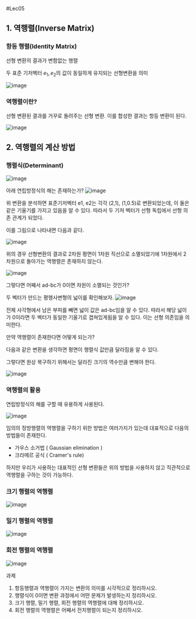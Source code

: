 #Lec05


## 1. 역행렬(Inverse Matrix)

### 항등 행렬(Identity Matrix)

선형 변환의 결과가 변함없는 행렬

두 표준 기저벡터 $e_1, e_2$의 값이 동일하게 유지되는 선형변환을 의미

![image](https://user-images.githubusercontent.com/22423285/140609856-e7641db3-bb7a-48a6-8bd3-dbe8f87856b2.png)

### 역행렬이란?

선형 변환된 결과를 거꾸로 돌려주는 선형 변환.  이를 합성한 결과는 항등 변환이 된다. 

![image](https://user-images.githubusercontent.com/22423285/140609864-cca053e9-5a76-4462-abf1-a45d9757d17f.png)

## 2. 역행렬의 계산 방법

### 행렬식(Determinant)

![image](https://user-images.githubusercontent.com/22423285/140609874-0231d49d-2b46-46dd-81f6-83da4992c4b9.png)

아래 연립방정식의 해는 존재하는가?
![image](https://user-images.githubusercontent.com/22423285/140609901-c5e4e618-7d13-43b9-bac0-f555be0759d4.png)

위 변환을 분석하면 표준기저벡터 e1, e2는 각각 (2,1), (1,0.5)로 변환되었는데, 이 둘은 같은 기울기를 가지고 있음을 알 수 있다.  따라서 두 기저 벡터가 선형 독립에서 선형 의존 관계가 되었다.

이를 그림으로 나타내면 다음과 같다. 

![image](https://user-images.githubusercontent.com/22423285/140610007-8030265d-d554-4fb3-af9b-9bba53c5c3f5.png)

위의 경우 선형변환의 결과로 2차원 평면이 1차원 직선으로 소멸되었기에 1차원에서 2차원으로 돌아가는 역행렬은 존재하지 않는다.

![image](https://user-images.githubusercontent.com/22423285/140609926-c1860f60-aec7-4cd2-aafd-da473547ba67.png)

그렇다면 어째서 ad-bc가 0이면 차원이 소멸되는 것인가?

두 벡터가 만드는 평행사변형의 넓이를 확인해보자. 
![image](https://user-images.githubusercontent.com/22423285/140609941-5503d811-2342-47fc-ace6-97f1814d7dd5.png)

전체 사각형에서 남은 부피를 빼면 넓이 값은 ad-bc임을 알 수 있다. 따라서 해당 넓이가 0이라면 두 벡터가 동일한 기울기로 겹쳐있게됨을 알 수 있다. 이는 선형 의존임을 의미한다. 

만약 역행렬이 존재한다면 어떻게 되는가? 

다음과 같은 변환을 생각하면 평면이 행렬식 값만큼 달라짐을 알 수 있다.

그렇다면 원상 복구하기 위해서는 달라진 크기의 역수만큼 변해야 한다.    

![image](https://user-images.githubusercontent.com/22423285/140609953-e8c96dba-2a6e-4c4b-b77f-eb2067f0aeb5.png)

### 역행렬의 활용

연립방정식의 해를 구할 때 유용하게 사용된다. 

![image](https://user-images.githubusercontent.com/22423285/140609972-cf735008-6daa-4dce-ba90-6ac335d8e540.png)

임의의 정방행렬의 역행렬을 구하기 위한 방법은 여러가지가 있는데 대표적으로 다음의 방법들이 존재한다.  

- 가우스 소거법 ( Gaussian elimination )
- 크라메르 공식 ( Cramer's rule)

하지만 우리가 사용하는 대표적인 선형 변환들은 위의 방법을 사용하지 않고 직관적으로 역행렬을 구하는 것이 가능하다. 

### 크기 행렬의 역행렬

![image](https://user-images.githubusercontent.com/22423285/140609980-e2576df7-97a0-4e44-8504-8243a4e4b9b2.png)

### 밀기 행렬의 역행렬

![image](https://user-images.githubusercontent.com/22423285/140609988-b2dec9ce-89e7-42ac-8943-113d7a17cadb.png)

### 회전 행렬의 역행렬
![image](https://user-images.githubusercontent.com/22423285/140609995-369ed498-6917-4f99-a0e0-a7fcd6f328d2.png)

과제

1. 항등행렬과 역행렬이 가지는 변환의 의미를 시각적으로 정리하시오.
2. 행렬식이 0이면 변환 과정에서 어떤 문제가 발생하는지 정리하시오.
3. 크기 행렬, 밀기 행렬, 회전 행렬의 역행렬에 대해 정리하시오.
4. 회전 행렬의 역행렬은 어째서 전치행렬이 되는지 정리하시오.
